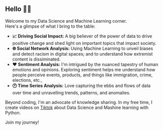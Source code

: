 ## Hello 👋🏾

Welcome to my Data Science and Machine Learning corner. <br>
Here's a glimpse of what I bring to the table:

- **📈 Driving Social Impact:** A big believer of the power of data to drive positive change and shed light on important topics that impact society.
-  **🌐 Social Network Analysis:** Using Machine Learning to unveil biases and detect racism in digital spaces; and to understand how extremist content is dissiminated.
- **❤️ Sentiment Analysis:** I'm intrigued by the nuanced tapestry of human emotions and opinions. Exploring sentiment helps me understand how people perceive events, products, and things like immigration, crime, elections, etc.,
- **🕐 Time Series Analysis:** Love capturing the ebbs and flows of data over time and unravelling trends, patterns, and anomalies.

Beyond coding, I'm an advocate of knowledge sharing. In my free time, I create videos on [Tiktok](https://www.tiktok.com/@datawithalaa) about Data Science and Mashine learning with Python.

Join my journey! 
